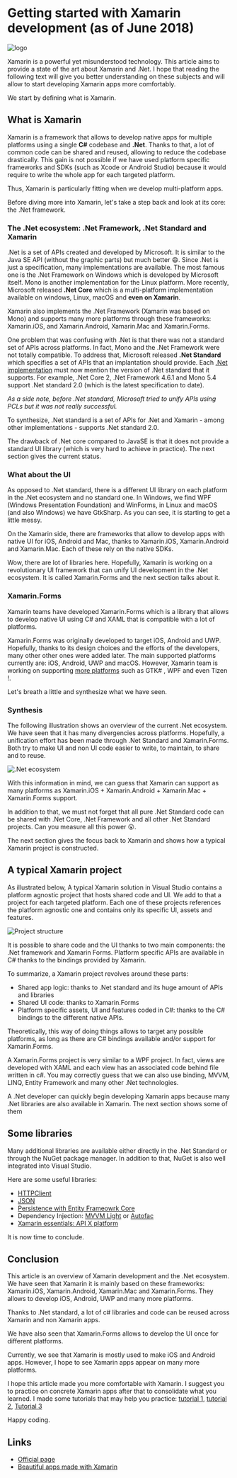# Getting started with Xamarin development (as of June 2018)

![logo](assets/xamarin-logo.svg 'logo')

Xamarin is a powerful yet misunderstood technology. This article aims to provide a state of the art about Xamarin and .Net. I hope that reading the following text will give you better understanding on these subjects and will allow to start developing Xamarin apps more comfortably.

We start by defining what is Xamarin.

## What is Xamarin

Xamarin is a framework that allows to develop native apps for multiple platforms using a single **C#** codebase and **.Net**. Thanks to that, a lot of common code can be shared and reused, allowing to reduce the codebase drastically. This gain is not possible if we have used platform specific frameworks and SDKs (such as Xcode or Android Studio) because it would require to write the whole app for each targeted platform.

Thus, Xamarin is particularly fitting when we develop multi-platform apps.

Before diving more into Xamarin, let's take a step back and look at its core: the .Net framework.

### The .Net ecosystem: .Net Framework, .Net Standard and Xamarin

.Net is a set of APIs created and developed by Microsoft. It is similar to the Java SE API (without the graphic parts) but much better :smile:. Since .Net is just a specification, many implementations are available. The most famous one is the .Net Framework on Windows which is developed by Microsoft itself. Mono is another implementation for the Linux platform. More recently, Microsoft released **.Net Core** which is a multi-platform implementation available on windows, Linux, macOS and **even on Xamarin**.

Xamarin also implements the .Net Framework (Xamarin was based on Mono) and supports many more platforms through these frameworks: Xamarin.iOS, and Xamarin.Android, Xamarin.Mac and Xamarin.Forms.

One problem that was confusing with .Net is that there was not a standard set of APIs across platforms. In fact, Mono and the .Net Framework were not totally compatible. To address that, Microsoft released **.Net Standard** which specifies a set of APIs that an implantation should provide. Each [.Net implementation](https://docs.microsoft.com/fr-fr/dotnet/standard/net-standard) must now mention the version of .Net standard that it supports. For example, .Net Core 2, .Net Framework 4.6.1 and Mono 5.4 support .Net standard 2.0 (which is the latest specification to date).

_As a side note, before .Net standard, Microsoft tried to unify APIs using PCLs but it was not really successful._

To synthesize, .Net standard is a set of APIs for .Net and Xamarin - among other implementations - supports .Net standard 2.0.

The drawback of .Net core compared to JavaSE is that it does not provide a standard UI library (which is very hard to achieve in practice). The next section gives the current status.

### What about the UI

As opposed to .Net standard, there is a different UI library on each platform in the .Net ecosystem and no standard one. In Windows, we find WPF (Windows Presentation Foundation) and WinForms, in Linux and macOS (and also Windows) we have GtkSharp. As you can see, it is starting to get a little messy.

On the Xamarin side, there are frameworks that allow to develop apps with native UI for iOS, Android and Mac, thanks to Xamarin.iOS, Xamarin.Android and Xamarin.Mac. Each of these rely on the native SDKs.

Wow, there are lot of libraries here. Hopefully, Xamarin is working on a revolutionary UI framework that can unify UI development in the .Net ecosystem. It is called Xamarin.Forms and the next section talks about it.

### Xamarin.Forms

Xamarin teams have developed Xamarin.Forms which is a library that allows to develop native UI using C# and XAML that is compatible with a lot of platforms.

Xamarin.Forms was originally developed to target iOS, Android and UWP. Hopefully, thanks to its design choices and the efforts of the developers, many other other ones were added later. The main supported platforms currently are: iOS, Android, UWP and macOS. However, Xamarin team is working on supporting [more platforms](https://github.com/xamarin/Xamarin.Forms/wiki/Platform-Support) such as GTK# , WPF and even Tizen !.

Let's breath a little and synthesize what we have seen.

### Synthesis

The following illustration shows an overview of the current .Net ecosystem. We have seen that it has many divergencies across platforms. Hopefully, a unification effort has been made through .Net Standard and Xamarin.Forms. Both try to make UI and non UI code easier to write, to maintain, to share and to reuse.

![.Net ecosystem](assets/ecosysteme_dotnet.svg '.Net ecosystem')

With this information in mind, we can guess that Xamarin can support as many platforms as Xamarin.iOS + Xamarin.Android + Xamarin.Mac + Xamarin.Forms support.

In addition to that, we must not forget that all pure .Net Standard code can be shared with .Net Core, .Net Framework and all other .Net Standard projects. Can you measure all this power :open_mouth:.

The next section gives the focus back to Xamarin and shows how a typical Xamarin project is constructed.

## A typical Xamarin project

As illustrated below, A typical Xamarin solution in Visual Studio contains a platform agnostic project that hosts shared code and UI. We add to that a project for each targeted platform. Each one of these projects references the platform agnostic one and contains only its specific UI, assets and features.

![Project structure](assets/xamarin-solution-structure.svg 'Project structure')

It is possible to share code and the UI thanks to two main components: the .Net framework and Xamarin Forms. Platform specific APIs are available in C# thanks to the bindings provided by Xamarin.

To summarize, a Xamarin project revolves around these parts:

- Shared app logic: thanks to .Net standard and its huge amount of APIs and libraries
- Shared UI code: thanks to Xamarin.Forms
- Platform specific assets, UI and features coded in C#: thanks to the C# bindings to the different native APIs.

Theoretically, this way of doing things allows to target any possible platforms, as long as there are C# bindings available and/or support for Xamarin.Forms.

A Xamarin.Forms project is very similar to a WPF project. In fact, views are developed with XAML and each view has an associated code behind file written in c#. You may correctly guess that we can also use binding, MVVM, LINQ, Entity Framework and many other .Net technologies.

A .Net developer can quickly begin developing Xamarin apps because many .Net libraries are also available in Xamarin. The next section shows some of them

## Some libraries

Many additional libraries are available either directly in the .Net Standard or through the NuGet package manager. In addition to that, NuGet is also well integrated into Visual Studio.

Here are some useful libraries:

- [HTTPClient](https://developer.xamarin.com/samples/monotouch/HttpClient/)
- [JSON](https://www.newtonsoft.com/json)
- [Persistence with Entity Frameowrk Core](https://docs.microsoft.com/en-us/ef/core/)
- Dependency Injection: [MVVM Light](http://www.mvvmlight.net/) or [Autofac](https://autofac.org/)
- [Xamarin essentials: API X platform](https://github.com/xamarin/Essentials)

It is now time to conclude.

## Conclusion

This article is an overview of Xamarin development and the .Net ecosystem. We have seen that Xamarin it is mainly based on these frameworks: Xamarin.iOS, Xamarin.Android, Xamarin.Mac and Xamarin.Forms. They allows to develop iOS, Android, UWP and many more platforms.

Thanks to .Net standard, a lot of c# libraries and code can be reused across Xamarin and non Xamarin apps.

We have also seen that Xamarin.Forms allows to develop the UI once for different platforms.

Currently, we see that Xamarin is mostly used to make iOS and Android apps. However, I hope to see Xamarin apps appear on many more platforms.

I hope this article made you more comfortable with Xamarin. I suggest you to practice on concrete Xamarin apps after that to consolidate what you learned. I made some tutorials that may help you practice: [tutorial 1](https://codeburst.io/xamarin-list-view-guide-ac97bac5955a), [tutorial 2](https://codeburst.io/displaying-a-detail-page-in-xamarin-using-mvvm-f3518447db96), [Tutorial 3](https://medium.com/@yostane/data-persistence-in-xamarin-using-entity-framework-core-e3a58bdee9d1)

Happy coding.

## Links

- [Official page](https://visualstudio.microsoft.com/xamarin/)
- [Beautiful apps made with Xamarin](https://github.com/jsuarezruiz/xamarin-forms-goodlooking-UI)

